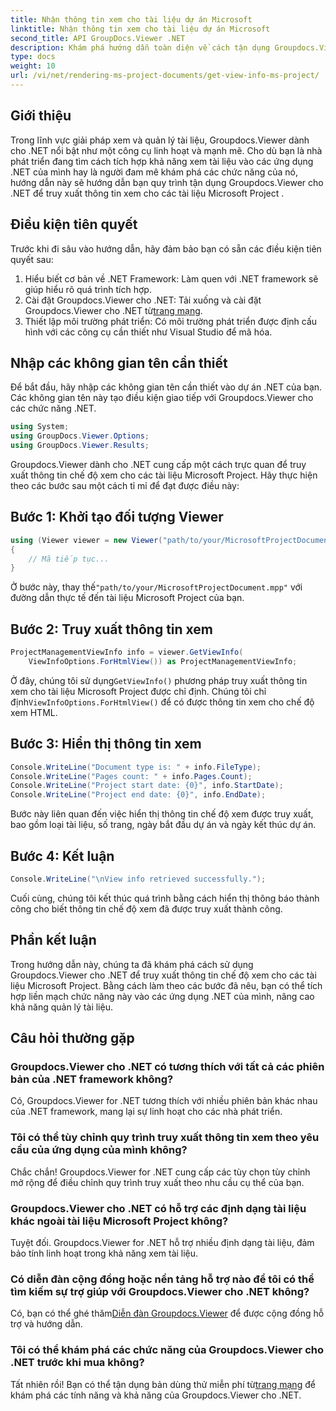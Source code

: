 ```yaml
---
title: Nhận thông tin xem cho tài liệu dự án Microsoft
linktitle: Nhận thông tin xem cho tài liệu dự án Microsoft
second_title: API GroupDocs.Viewer .NET
description: Khám phá hướng dẫn toàn diện về cách tận dụng Groupdocs.Viewer dành cho .NET để truy xuất thông tin chế độ xem cho các tài liệu Microsoft Project một cách dễ dàng.
type: docs
weight: 10
url: /vi/net/rendering-ms-project-documents/get-view-info-ms-project/
---
```

## Giới thiệu
Trong lĩnh vực giải pháp xem và quản lý tài liệu, Groupdocs.Viewer dành cho .NET nổi bật như một công cụ linh hoạt và mạnh mẽ. Cho dù bạn là nhà phát triển đang tìm cách tích hợp khả năng xem tài liệu vào các ứng dụng .NET của mình hay là người đam mê khám phá các chức năng của nó, hướng dẫn này sẽ hướng dẫn bạn quy trình tận dụng Groupdocs.Viewer cho .NET để truy xuất thông tin xem cho các tài liệu Microsoft Project .
## Điều kiện tiên quyết
Trước khi đi sâu vào hướng dẫn, hãy đảm bảo bạn có sẵn các điều kiện tiên quyết sau:
1. Hiểu biết cơ bản về .NET Framework: Làm quen với .NET framework sẽ giúp hiểu rõ quá trình tích hợp.
2.  Cài đặt Groupdocs.Viewer cho .NET: Tải xuống và cài đặt Groupdocs.Viewer cho .NET từ[trang mạng](https://releases.groupdocs.com/viewer/net/).
3. Thiết lập môi trường phát triển: Có môi trường phát triển được định cấu hình với các công cụ cần thiết như Visual Studio để mã hóa.

## Nhập các không gian tên cần thiết
Để bắt đầu, hãy nhập các không gian tên cần thiết vào dự án .NET của bạn. Các không gian tên này tạo điều kiện giao tiếp với Groupdocs.Viewer cho các chức năng .NET.

```csharp
using System;
using GroupDocs.Viewer.Options;
using GroupDocs.Viewer.Results;
```

Groupdocs.Viewer dành cho .NET cung cấp một cách trực quan để truy xuất thông tin chế độ xem cho các tài liệu Microsoft Project. Hãy thực hiện theo các bước sau một cách tỉ mỉ để đạt được điều này:
## Bước 1: Khởi tạo đối tượng Viewer
```csharp
using (Viewer viewer = new Viewer("path/to/your/MicrosoftProjectDocument.mpp"))
{
    // Mã tiếp tục...
}
```
 Ở bước này, thay thế`"path/to/your/MicrosoftProjectDocument.mpp"` với đường dẫn thực tế đến tài liệu Microsoft Project của bạn.
## Bước 2: Truy xuất thông tin xem
```csharp
ProjectManagementViewInfo info = viewer.GetViewInfo(
    ViewInfoOptions.ForHtmlView()) as ProjectManagementViewInfo;
```
 Ở đây, chúng tôi sử dụng`GetViewInfo()` phương pháp truy xuất thông tin xem cho tài liệu Microsoft Project được chỉ định. Chúng tôi chỉ định`ViewInfoOptions.ForHtmlView()` để có được thông tin xem cho chế độ xem HTML.
## Bước 3: Hiển thị thông tin xem
```csharp
Console.WriteLine("Document type is: " + info.FileType);
Console.WriteLine("Pages count: " + info.Pages.Count);
Console.WriteLine("Project start date: {0}", info.StartDate);
Console.WriteLine("Project end date: {0}", info.EndDate);
```
Bước này liên quan đến việc hiển thị thông tin chế độ xem được truy xuất, bao gồm loại tài liệu, số trang, ngày bắt đầu dự án và ngày kết thúc dự án.
## Bước 4: Kết luận
```csharp
Console.WriteLine("\nView info retrieved successfully.");
```
Cuối cùng, chúng tôi kết thúc quá trình bằng cách hiển thị thông báo thành công cho biết thông tin chế độ xem đã được truy xuất thành công.

## Phần kết luận
Trong hướng dẫn này, chúng ta đã khám phá cách sử dụng Groupdocs.Viewer cho .NET để truy xuất thông tin chế độ xem cho các tài liệu Microsoft Project. Bằng cách làm theo các bước đã nêu, bạn có thể tích hợp liền mạch chức năng này vào các ứng dụng .NET của mình, nâng cao khả năng quản lý tài liệu.
## Câu hỏi thường gặp

### Groupdocs.Viewer cho .NET có tương thích với tất cả các phiên bản của .NET framework không?

Có, Groupdocs.Viewer for .NET tương thích với nhiều phiên bản khác nhau của .NET framework, mang lại sự linh hoạt cho các nhà phát triển.

### Tôi có thể tùy chỉnh quy trình truy xuất thông tin xem theo yêu cầu của ứng dụng của mình không?

Chắc chắn! Groupdocs.Viewer for .NET cung cấp các tùy chọn tùy chỉnh mở rộng để điều chỉnh quy trình truy xuất theo nhu cầu cụ thể của bạn.

### Groupdocs.Viewer cho .NET có hỗ trợ các định dạng tài liệu khác ngoài tài liệu Microsoft Project không?

Tuyệt đối. Groupdocs.Viewer for .NET hỗ trợ nhiều định dạng tài liệu, đảm bảo tính linh hoạt trong khả năng xem tài liệu.

### Có diễn đàn cộng đồng hoặc nền tảng hỗ trợ nào để tôi có thể tìm kiếm sự trợ giúp với Groupdocs.Viewer cho .NET không?

 Có, bạn có thể ghé thăm[Diễn đàn Groupdocs.Viewer](https://forum.groupdocs.com/c/viewer/9) để được cộng đồng hỗ trợ và hướng dẫn.

### Tôi có thể khám phá các chức năng của Groupdocs.Viewer cho .NET trước khi mua không?

 Tất nhiên rồi! Bạn có thể tận dụng bản dùng thử miễn phí từ[trang mạng](https://releases.groupdocs.com/) để khám phá các tính năng và khả năng của Groupdocs.Viewer cho .NET.